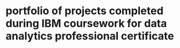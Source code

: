 # portfolio of projects completed during IBM coursework for data analytics professional certificate

